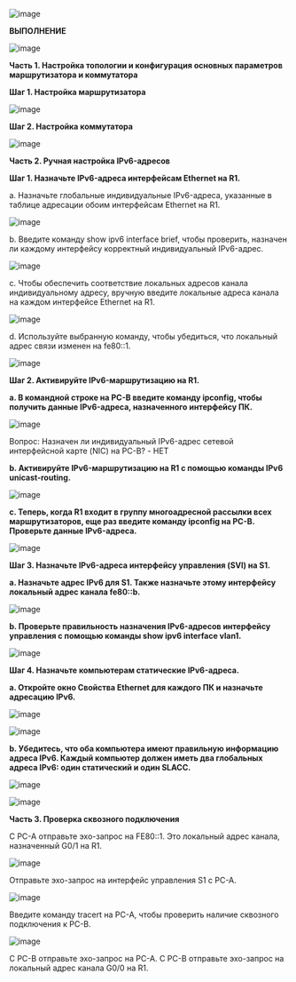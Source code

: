 ![image](https://github.com/user-attachments/assets/72be1e13-1dc1-4f4d-b10a-6dbe60a9aaa4)


**ВЫПОЛНЕНИЕ**

![image](https://github.com/user-attachments/assets/58b6bb5e-8d9a-4e38-a0e7-97d71641323e)


**Часть 1. Настройка топологии и конфигурация основных параметров маршрутизатора и коммутатора**

**Шаг 1. Настройка маршрутизатора**

![image](https://github.com/user-attachments/assets/171fdcad-8db1-426f-a5f1-14f4ce027870)


**Шаг 2. Настройка коммутатора**

![image](https://github.com/user-attachments/assets/5ec67528-df98-4f78-8a42-0c55e14c38e3)


**Часть 2. Ручная настройка IPv6-адресов**

**Шаг 1. Назначьте IPv6-адреса интерфейсам Ethernet на R1.**

a.	Назначьте глобальные индивидуальные IPv6-адреса, указанные в таблице адресации обоим интерфейсам Ethernet на R1.

![image](https://github.com/user-attachments/assets/615fb146-b8dc-410d-aefb-3fb5d185fd7e)


b.	Введите команду show ipv6 interface brief, чтобы проверить, назначен ли каждому интерфейсу корректный индивидуальный IPv6-адрес.

![image](https://github.com/user-attachments/assets/86a75773-6050-410c-9070-fbcffe8b0908)


c.	Чтобы обеспечить соответствие локальных адресов канала индивидуальному адресу, вручную введите локальные адреса канала на каждом интерфейсе Ethernet на R1.

![image](https://github.com/user-attachments/assets/fc0b354b-f0d0-49ff-b244-ccd15a3eda23)


d.	Используйте выбранную команду, чтобы убедиться, что локальный адрес связи изменен на fe80::1.  

![image](https://github.com/user-attachments/assets/4b6437b3-8bae-4064-931a-555ace11ad9f)


**Шаг 2. Активируйте IPv6-маршрутизацию на R1.**

**a.	В командной строке на PC-B введите команду ipconfig, чтобы получить данные IPv6-адреса, назначенного интерфейсу ПК.**

![image](https://github.com/user-attachments/assets/b7458881-9bca-48b1-93e8-4d4341abc3cb)

Вопрос:
Назначен ли индивидуальный IPv6-адрес сетевой интерфейсной карте (NIC) на PC-B? - НЕТ

**b.	Активируйте IPv6-маршрутизацию на R1 с помощью команды IPv6 unicast-routing.**

![image](https://github.com/user-attachments/assets/f5223eb4-071f-4ef1-b8db-f27bf98f7ddd)

**c.	Теперь, когда R1 входит в группу многоадресной рассылки всех маршрутизаторов, еще раз введите команду ipconfig на PC-B. Проверьте данные IPv6-адреса.**

![image](https://github.com/user-attachments/assets/ab9fbaf1-a086-4748-b68d-405f21998b6b)

**Шаг 3. Назначьте IPv6-адреса интерфейсу управления (SVI) на S1.**

**a.	Назначьте адрес IPv6 для S1. Также назначьте этому интерфейсу локальный адрес канала fe80::b.**

![image](https://github.com/user-attachments/assets/de780037-5a9c-4792-8492-7eebd5053b0a)

**b.	Проверьте правильность назначения IPv6-адресов интерфейсу управления с помощью команды show ipv6 interface vlan1.**

![image](https://github.com/user-attachments/assets/f6990d07-ce64-4611-88f1-1d00bbafd8ee)


**Шаг 4. Назначьте компьютерам статические IPv6-адреса.**

**a.	Откройте окно Свойства Ethernet для каждого ПК и назначьте адресацию IPv6.**

![image](https://github.com/user-attachments/assets/f5e8c239-d8a2-4ed0-a92d-58e3cd14e7fa)

![image](https://github.com/user-attachments/assets/dba0e66a-5e38-4028-8e04-07b2f4a297b0)

**b.	Убедитесь, что оба компьютера имеют правильную информацию адреса IPv6. Каждый компьютер должен иметь два глобальных адреса IPv6: один статический и один SLACC.**

![image](https://github.com/user-attachments/assets/1692dc3e-e003-4f7d-b510-1846b9620836)

![image](https://github.com/user-attachments/assets/1013db5a-637d-4df7-b4e7-83383b4e80d8)

**Часть 3. Проверка сквозного подключения**

С PC-A отправьте эхо-запрос на FE80::1. Это локальный адрес канала, назначенный G0/1 на R1.

![image](https://github.com/user-attachments/assets/1c656b9d-3666-424d-af64-c8bc4b7a37ae)

Отправьте эхо-запрос на интерфейс управления S1 с PC-A.

![image](https://github.com/user-attachments/assets/071265e8-3af0-42e4-8369-06b09d89f11c)

Введите команду tracert на PC-A, чтобы проверить наличие сквозного подключения к PC-B.

![image](https://github.com/user-attachments/assets/3abf4593-603f-4254-b484-748977878fd2)

С PC-B отправьте эхо-запрос на PC-A.
С PC-B отправьте эхо-запрос на локальный адрес канала G0/0 на R1.


